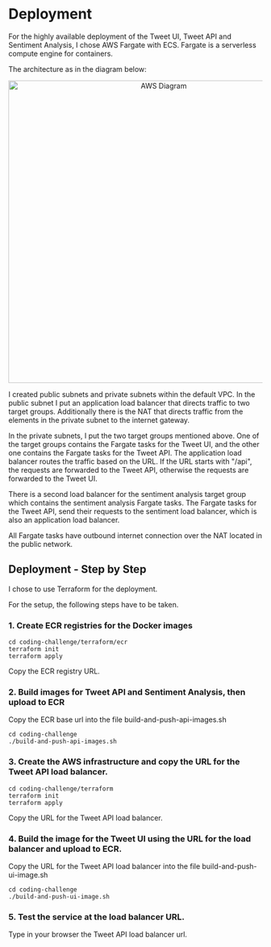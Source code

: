 # Deployment

For the highly available deployment of the Tweet UI, Tweet API and Sentiment Analysis, I chose AWS Fargate with ECS. Fargate is a serverless compute engine for containers. 

The architecture as in the diagram below:

<div style="text-align:center">
<img src="https://github.com/elifkus/coding-challenge/blob/master/terraform/aws-diagram.png?raw=true" alt="AWS Diagram" width="600"/>
</div>

I created public subnets and private subnets within the default VPC. In the public subnet I put an application load balancer that directs traffic to two target groups. Additionally there is the NAT that directs traffic from the elements in the private subnet to the internet gateway.  

In the private subnets, I put the two target groups mentioned above. One of the target groups contains the Fargate tasks for the Tweet UI, and the other one contains the Fargate tasks for the Tweet API. The application load balancer routes the traffic based on the URL. If the URL starts with "/api", the requests are forwarded to the Tweet API, otherwise the requests are forwarded to the Tweet UI.

There is a second load balancer for the sentiment analysis target group which contains the sentiment analysis Fargate tasks. The Fargate tasks for the Tweet API, send their requests to the sentiment load balancer, which is also an application load balancer. 

All Fargate tasks have outbound internet connection over the NAT located in the public network. 


## Deployment - Step by Step

I chose to use Terraform for the deployment. 

For the setup, the following steps have to be taken.

### 1. Create ECR registries for the Docker images

```
cd coding-challenge/terraform/ecr
terraform init
terraform apply
```
Copy the ECR registry URL.

### 2. Build images for Tweet API and Sentiment Analysis, then upload to ECR

Copy the ECR base url into the file build-and-push-api-images.sh

```
cd coding-challenge
./build-and-push-api-images.sh
```

### 3. Create the AWS infrastructure and copy the URL for the Tweet API load balancer.  

```
cd coding-challenge/terraform
terraform init
terraform apply
```
Copy the URL for the Tweet API load balancer. 

### 4. Build the image for the Tweet UI using the URL for the load balancer and upload to ECR.

Copy the URL for the Tweet API load balancer into the file build-and-push-ui-image.sh

```
cd coding-challenge
./build-and-push-ui-image.sh
```

### 5. Test the service at the load balancer URL. 

Type in your browser the Tweet API load balancer url.  





